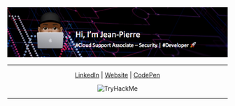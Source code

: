 <div align="center">

<img src="https://github.com/juljeanpierre/juljeanpierre/raw/master/banner.png"/>

</div>

- - -

<p align="center">
  <a href="https://www.linkedin.com/in/jean-pierre-julius-872ba240">LinkedIn</a> | <a href="https://www.jeanpierrejulius.com/">Website</a> | <a href="https://codepen.io/juljeanpierre">CodePen</a>
</p>


<div align="center">
  <img src="https://tryhackme-badges.s3.amazonaws.com/ReaperKM.png" alt="TryHackMe"/>
</div>

- - -
